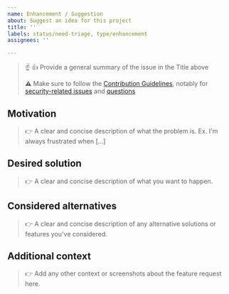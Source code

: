 ```yaml
---
name: Enhancement / Suggestion
about: Suggest an idea for this project
title: ''
labels: status/need-triage, type/enhancement
assignees: ''

---
```


 > :point_up: :+1: Provide a general summary of the issue in the Title above
 >
 > :warning: Make sure to follow the [Contribution Guidelines](https://github.com/reactor/.github/blob/master/CONTRIBUTING.md),
 > notably for [security-related issues](https://pivotal.io/security) and [questions](https://github.com/reactor/.github/blob/master/CONTRIBUTING.md#question-do-you-have-a-question)

## Motivation
> :point_right: A clear and concise description of what the problem is. Ex. I'm always frustrated when [...]

## Desired solution
> :point_right: A clear and concise description of what you want to happen.

## Considered alternatives
> :point_right: A clear and concise description of any alternative solutions or features you've considered.

## Additional context
> :point_right: Add any other context or screenshots about the feature request here.
